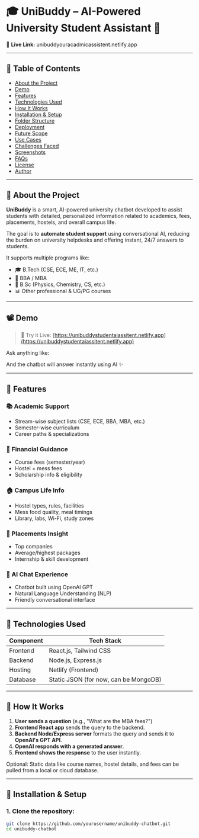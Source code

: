# 🎓 UniBuddy – AI-Powered University Student Assistant 🤖

🔗 **Live Link:** unibuddyouracadmicassistent.netlify.app

---

## 🧾 Table of Contents

- [About the Project](#about-the-project)
- [Demo](#demo)
- [Features](#features)
- [Technologies Used](#technologies-used)
- [How It Works](#how-it-works)
- [Installation & Setup](#installation--setup)
- [Folder Structure](#folder-structure)
- [Deployment](#deployment)
- [Future Scope](#future-scope)
- [Use Cases](#use-cases)
- [Challenges Faced](#challenges-faced)
- [Screenshots](#screenshots)
- [FAQs](#faqs)
- [License](#license)
- [Author](#author)

---

## 📌 About the Project

**UniBuddy** is a smart, AI-powered university chatbot developed to assist students with detailed, personalized information related to academics, fees, placements, hostels, and overall campus life.

The goal is to **automate student support** using conversational AI, reducing the burden on university helpdesks and offering instant, 24/7 answers to students.

It supports multiple programs like:

- 🎓 B.Tech (CSE, ECE, ME, IT, etc.)
- 💼 BBA / MBA
- 🔬 B.Sc (Physics, Chemistry, CS, etc.)
- 📊 Other professional & UG/PG courses

---

## 📽️ Demo

> 🔗 Try it Live: [https://unibuddystudentaiassitent.netlify.app](https://unibuddystudentaiassitent.netlify.app)

Ask anything like:


And the chatbot will answer instantly using AI ✨

---

## 🌟 Features

### 📚 Academic Support
- Stream-wise subject lists (CSE, ECE, BBA, MBA, etc.)
- Semester-wise curriculum
- Career paths & specializations

### 💸 Financial Guidance
- Course fees (semester/year)
- Hostel + mess fees
- Scholarship info & eligibility

### 🏠 Campus Life Info
- Hostel types, rules, facilities
- Mess food quality, meal timings
- Library, labs, Wi-Fi, study zones

### 🎯 Placements Insight
- Top companies
- Average/highest packages
- Internship & skill development

### 🤖 AI Chat Experience
- Chatbot built using OpenAI GPT
- Natural Language Understanding (NLP)
- Friendly conversational interface

---

## 🧰 Technologies Used

| Component       | Tech Stack                          |
|----------------|--------------------------------------|
| Frontend        | React.js, Tailwind CSS              |
| Backend         | Node.js, Express.js                 |                    |
| Hosting         | Netlify (Frontend)
| Database        | Static JSON (for now, can be MongoDB)|

---

## 🧠 How It Works

1. **User sends a question** (e.g., "What are the MBA fees?")
2. **Frontend React app** sends the query to the backend.
3. **Backend Node/Express server** formats the query and sends it to **OpenAI's GPT API**.
4. **OpenAI responds with a generated answer**.
5. **Frontend shows the response** to the user instantly.

Optional: Static data like course names, hostel details, and fees can be pulled from a local or cloud database.

---

## 🔧 Installation & Setup

### 1. Clone the repository:
```bash
git clone https://github.com/yourusername/unibuddy-chatbot.git
cd unibuddy-chatbot


